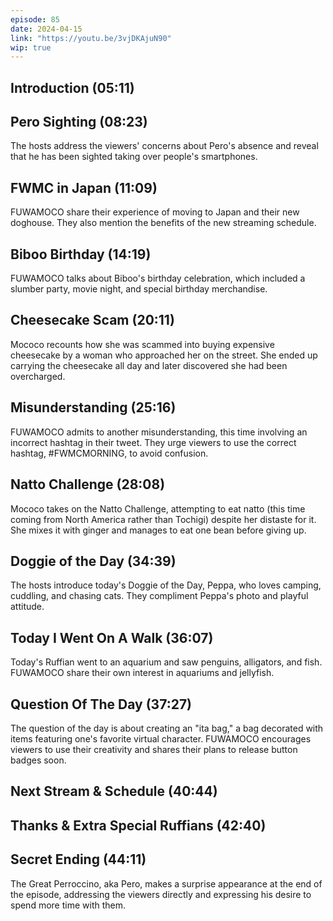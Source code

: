 ```yaml
---
episode: 85
date: 2024-04-15
link: "https://youtu.be/3vjDKAjuN90"
wip: true
---
```


## Introduction (05:11)

## Pero Sighting (08:23)

The hosts address the viewers' concerns about Pero's absence and reveal that he has been sighted taking over people's smartphones.

## FWMC in Japan (11:09)

FUWAMOCO share their experience of moving to Japan and their new doghouse. They also mention the benefits of the new streaming schedule.

## Biboo Birthday (14:19)

FUWAMOCO talks about Biboo's birthday celebration, which included a slumber party, movie night, and special birthday merchandise.

## Cheesecake Scam (20:11)

Mococo recounts how she was scammed into buying expensive cheesecake by a woman who approached her on the street. She ended up carrying the cheesecake all day and later discovered she had been overcharged.

## Misunderstanding (25:16)

FUWAMOCO admits to another misunderstanding, this time involving an incorrect hashtag in their tweet. They urge viewers to use the correct hashtag, #FWMCMORNING, to avoid confusion.

## Natto Challenge (28:08)

Mococo takes on the Natto Challenge, attempting to eat natto (this time coming from North America rather than Tochigi) despite her distaste for it. She mixes it with ginger and manages to eat one bean before giving up.

## Doggie of the Day (34:39)

The hosts introduce today's Doggie of the Day, Peppa, who loves camping, cuddling, and chasing cats. They compliment Peppa's photo and playful attitude.

## Today I Went On A Walk (36:07)

Today's Ruffian went to an aquarium and saw penguins, alligators, and fish. FUWAMOCO share their own interest in aquariums and jellyfish.

## Question Of The Day (37:27)

The question of the day is about creating an "ita bag," a bag decorated with items featuring one's favorite virtual character. FUWAMOCO encourages viewers to use their creativity and shares their plans to release button badges soon.

## Next Stream & Schedule (40:44)

## Thanks & Extra Special Ruffians (42:40)

## Secret Ending (44:11)

The Great Perroccino, aka Pero, makes a surprise appearance at the end of the episode, addressing the viewers directly and expressing his desire to spend more time with them.
